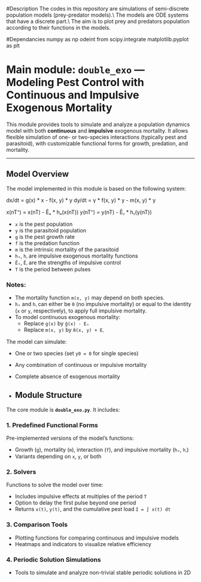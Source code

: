 #Description
The codes in this repository are simulations of semi-discrete population models (prey-predator models).\\
The models are ODE systems that have a discrete part.\\
The aim is to plot prey and predators population according to their functions in the models.

#Dependancies
numpy as np
odeint from scipy.integrate
matplotlib.pyplot as plt

# Main module: `double_exo` — Modeling Pest Control with Continuous and Impulsive Exogenous Mortality

This module provides tools to simulate and analyze a population dynamics model with both **continuous** and **impulsive** exogenous mortality. It allows flexible simulation of one- or two-species interactions (typically pest and parasitoid), with customizable functional forms for growth, predation, and mortality.

---

## Model Overview

The model implemented in this module is based on the following system:

dx/dt = g(x) * x - f(x, y) * y
dy/dt = γ * f(x, y) * y - m(x, y) * y

x(nT⁺) = x(nT) - Ẽₓ * hₓ(x(nT))
y(nT⁺) = y(nT) - Ẽᵧ * hᵧ(y(nT))


- `x` is the pest population  
- `y` is the parasitoid population  
- `g` is the pest growth rate  
- `f` is the predation function  
- `m` is the intrinsic mortality of the parasitoid  
- `hₓ`, `hᵧ` are impulsive exogenous mortality functions  
- `Ẽₓ`, `Ẽᵧ` are the strengths of impulsive control  
- `T` is the period between pulses  

### Notes:

- The mortality function `m(x, y)` may depend on both species.  
- `hₓ` and `hᵧ` can either be `0` (no impulsive mortality) or equal to the identity (`x` or `y`, respectively), to apply full impulsive mortality.  
- To model continuous exogenous mortality:
  - Replace `g(x)` by `ĝ(x) - Eₓ`  
  - Replace `m(x, y)` by `m̂(x, y) + Eᵧ`  

The model can simulate:
- One or two species (set `y0 = 0` for single species)  
- Any combination of continuous or impulsive mortality  
- Complete absence of exogenous mortality

- ## Module Structure

The core module is **`double_exo.py`**. It includes:

### 1. Predefined Functional Forms

Pre-implemented versions of the model’s functions:
- Growth (`g`), mortality (`m`), interaction (`f`), and impulsive mortality (`hₓ`, `hᵧ`)
- Variants depending on `x`, `y`, or both

### 2. Solvers

Functions to solve the model over time:
- Includes impulsive effects at multiples of the period `T`
- Option to delay the first pulse beyond one period
- Returns `x(t)`, `y(t)`, and the cumulative pest load `I = ∫ x(t) dt`

### 3. Comparison Tools

- Plotting functions for comparing continuous and impulsive models  
- Heatmaps and indicators to visualize relative efficiency  

### 4. Periodic Solution Simulations

- Tools to simulate and analyze non-trivial stable periodic solutions in 2D
